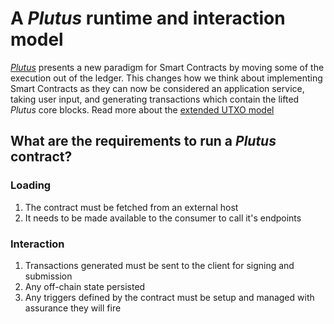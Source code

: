 # A _Plutus_ runtime and interaction model
[_Plutus_](https://github.com/input-output-hk/plutus) presents a new paradigm for Smart Contracts by moving some of the execution out of the ledger. This changes how we think about implementing Smart Contracts as they can now be considered an application service, taking user input, and generating transactions which contain the lifted _Plutus_ core blocks. Read more about the [extended UTXO model](https://github.com/input-output-hk/plutus/tree/master/docs/extended-utxo)

## What are the requirements to run a _**Plutus**_ contract?
### Loading
1. The contract must be fetched from an external host
2. It needs to be made available to the consumer to call it's endpoints
### Interaction
1. Transactions generated must be sent to the client for signing and submission
2. Any off-chain state persisted
3. Any triggers defined by the contract must be setup and managed with assurance they will fire

